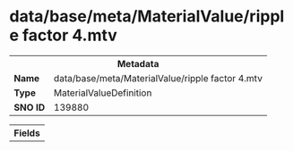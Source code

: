 <h1>data/base/meta/MaterialValue/ripple factor 4.mtv</h1><table><tr><th colspan="100%">Metadata</th></tr><tr><td><b>Name</b></td><td>data/base/meta/MaterialValue/ripple factor 4.mtv</td></tr><tr><td><b>Type</b></td><td>MaterialValueDefinition</td></tr><tr><td><b>SNO ID</b></td><td>139880</td></tr></table>

<table><tr><th colspan="100%">Fields</th></tr></table>

